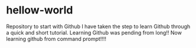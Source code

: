 # hellow-world
Repository to start with Github
I have taken the step to learn Github through a quick and short tutorial.
Learning Github was pending from long!!
Now learning github from command prompt!!!!
